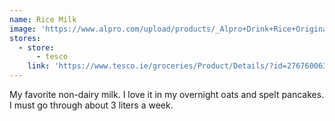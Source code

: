 ```yaml
---
name: Rice Milk
image: 'https://www.alpro.com/upload/products/_Alpro+Drink+Rice+Original+1L+edge+UK+copy_540x576_p.png'
stores:
  - store:
      - tesco
    link: 'https://www.tesco.ie/groceries/Product/Details/?id=276760063'
---
```



My favorite non-dairy milk. I love it in my overnight oats and spelt pancakes. I must go through about 3 liters a week.